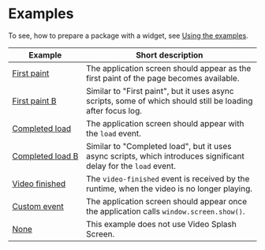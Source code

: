 # Examples

To see, how to prepare a package with a widget, see [Using the examples](usage.md).

|Example|Short description|
|-------|-----------------|
|[First&nbsp;paint](01-first-paint)|The application screen should appear as the first paint of the page becomes available.|
|[First&nbsp;paint&nbsp;B](01B-first-paint-defer)|Similar to "First paint", but it uses async scripts, some of which should still be loading after focus log.|
|[Completed&nbsp;load](02-complete)|The application screen should appear with the `load` event.|
|[Completed&nbsp;load&nbsp;B](02B-complete-defer)|Similar to "Completed load", but it uses async scripts, which introduces significant delay for the `load` event.|
[Video&nbsp;finished](03-video-finished)|The `video-finished` event is received by the runtime, when the video is no longer playing.|
[Custom&nbsp;event](04-custom)|The application screen should appear once the application calls `window.screen.show()`.|
[None](00-none)|This example does not use Video Splash Screen.|
